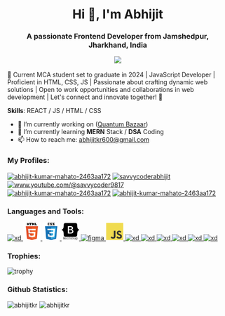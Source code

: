 <h1 align="center">Hi 👋, I'm Abhijit</h1>
<h3 align="center">A passionate Frontend Developer from Jamshedpur, Jharkhand, India</h3>

<div align="center">

![](https://komarev.com/ghpvc/?username=AbhijitKr&style=for-the-badge&color=brightgreen)

</div>

👋 Current MCA student set to graduate in 2024 | JavaScript Developer | Proficient in HTML, CSS, JS | Passionate about crafting dynamic web solutions | Open to work opportunities and collaborations in web development | Let's connect and innovate together! 🚀

**Skills**: REACT / JS / HTML / CSS

- 🔭 I’m currently working on ([Quantum Bazaar](https://github.com/Abhijitkr/QuantumBazaar))
- 🌱 I’m currently learning **MERN** Stack / **DSA** Coding
- 📫 How to reach me: abhijitkr600@gmail.com

<!-- - 💻 Here is my **[Codepen](https://codepen.io/abhijit-kumar-mahato-the-vuer)** -->

<!-- - ⚡ Fun fact **I am also a Gamer** -->

### My Profiles:

<p>
<a href="https://linkedin.com/in/abhijit-kumar-mahato-2463aa172" target="blank"><img align="center" src="https://raw.githubusercontent.com/rahuldkjain/github-profile-readme-generator/master/src/images/icons/Social/linked-in-alt.svg" alt="abhijit-kumar-mahato-2463aa172" height="30" width="40" /></a>
<a href="https://fb.com/savvycoderabhijit" target="blank"><img align="center" src="https://raw.githubusercontent.com/rahuldkjain/github-profile-readme-generator/master/src/images/icons/Social/facebook.svg" alt="savvycoderabhijit" height="30" width="40" /></a>
<a href="https://www.youtube.com/@savvycoder9817" target="blank"><img align="center" src="https://clipart.info/images/ccovers/1590430652red-youtube-logo-png-xl.png" alt="www.youtube.com/@savvycoder9817" height="30" width="40" /></a>
<a href="https://www.codingninjas.com/studio/profile/AbhijitKr" target="blank"><img align="center" src="https://ninjasfiles.s3.amazonaws.com/asset_0000000000000030_1550710829_ninjasicon.png" alt="abhijit-kumar-mahato-2463aa172" height="30" width="30" /></a>
<a href="https://leetcode.com/AbhijitKrMa/" target="blank"><img align="center" src="https://leetcode.com/static/images/LeetCode_logo.png" alt="abhijit-kumar-mahato-2463aa172" height="40" width="40" /></a>
</p>

### Languages and Tools:

<p> 
<a href="https://en.wikipedia.org/wiki/C++" target="_blank"> <img src="https://reach-robotics.github.io/reach_robotics_sdk/_images/ISO_C++_Logo.png" alt="xd" width="40" height="40"/> </a> 
<a href="https://www.w3schools.com/html/" target="_blank"> <img src="https://raw.githubusercontent.com/devicons/devicon/master/icons/html5/html5-original-wordmark.svg" alt="html5" width="40" height="40"/> </a> 
<a href="https://www.w3schools.com/css/" target="_blank"> <img src="https://raw.githubusercontent.com/devicons/devicon/master/icons/css3/css3-original-wordmark.svg" alt="css3" width="40" height="40"/> </a> 
<a href="https://getbootstrap.com" target="_blank"> <img src="https://raw.githubusercontent.com/devicons/devicon/master/icons/bootstrap/bootstrap-plain-wordmark.svg" alt="bootstrap" width="40" height="40"/> </a> 
<!-- <a href="https://www.photoshop.com/en" target="_blank"> <img src="https://raw.githubusercontent.com/devicons/devicon/master/icons/photoshop/photoshop-line.svg" alt="photoshop" width="40" height="40"/> </a> 
<a href="https://www.adobe.com/products/xd.html" target="_blank"> <img src="https://cdn.worldvectorlogo.com/logos/adobe-xd.svg" alt="xd" width="40" height="40"/> </a> -->
<a href="https://www.figma.com/" target="_blank"> <img src="https://www.vectorlogo.zone/logos/figma/figma-icon.svg" alt="figma" width="40" height="40"/> </a> 
<a href="https://developer.mozilla.org/en-US/docs/Web/JavaScript" target="_blank"> <img src="https://raw.githubusercontent.com/devicons/devicon/master/icons/javascript/javascript-original.svg" alt="javascript" width="40" height="40"/> </a> 
<a href="https://react.dev/" target="_blank"> <img src="https://th.bing.com/th/id/R.f81a6f373c244b1f70f4b7402b5ab372?rik=rbXh4ieLuKt%2bmA&riu=http%3a%2f%2flogos-download.com%2fwp-content%2fuploads%2f2016%2f09%2fReact_logo_logotype_emblem.png&ehk=QhGOkKcUKCU7FBQgHOajOiJqJBACUTD2Ni6LsfqzCEA%3d&risl=&pid=ImgRaw&r=0" alt="xd" width="45" height="40"/> </a> 
<a href="https://redux.js.org/" target="_blank"> <img src="https://th.bing.com/th/id/OIP.glH-dtdIeiiwdgNRWzAJZAHaHD?pid=ImgDet&rs=1" alt="xd" width="45" height="40"/> </a> 
<a href="https://tailwindcss.com/" target="_blank"> <img src="https://www.scottbrady91.com/img/logos/tailwind.png" alt="xd" width="40" height="40"/> </a> 
<a href="https://nodejs.org/en" target="_blank"> <img src="https://logos-download.com/wp-content/uploads/2016/09/Node_logo_NodeJS.png" alt="xd" width="70" height="40"/> </a> 
<a href="https://www.npmjs.com/package/express" target="_blank"> <img src="https://camo.githubusercontent.com/0566752248b4b31b2c4bdc583404e41066bd0b6726f310b73e1140deefcc31ac/68747470733a2f2f692e636c6f756475702e636f6d2f7a6659366c4c376546612d3330303078333030302e706e67" alt="xd" width="115" height="40"/> </a> 
<a href="https://www.mongodb.com/" target="_blank"> <img src="https://pluspng.com/img-png/logo-mongodb-png-mongodb-logo-png-400.png" alt="xd" width="55" height="40"/> </a> 
</p>

### Trophies:

![trophy](https://github-profile-trophy.vercel.app/?username=AbhijitKr&title=Commit,Experience,PullRequest,Repositories,Followers&no-bg=true&margin-w=20&column=5)

### Github Statistics:

<p><img align="left" style="margin-right: 5px" src="https://github-readme-stats.vercel.app/api/top-langs?username=abhijitkr&show_icons=true&locale=en&layout=compact" alt="abhijitkr" /></p>

<p><img src="https://github-readme-streak-stats.herokuapp.com/?user=abhijitkr&" alt="abhijitkr" height="164px"/>

<!-- <p>&nbsp;<img align="center" src="https://github-readme-stats.vercel.app/api?username=abhijitkr&show_icons=true&locale=en" alt="abhijitkr" /></p> -->

<!-- [![trophy](https://github-profile-trophy.vercel.app/?username=AbhijitKr)](https://github.com/AbhijitKr/github-profile-trophy) -->

</p>

<!-- ![Abhijit's github activity graph](https://github-readme-activity-graph.vercel.app/graph?username=Abhijitkr&theme=github-compact&bg_color=transparent) -->
